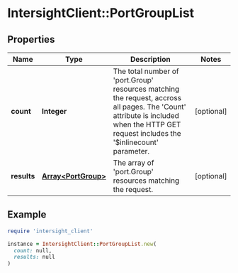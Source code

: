 # IntersightClient::PortGroupList

## Properties

| Name | Type | Description | Notes |
| ---- | ---- | ----------- | ----- |
| **count** | **Integer** | The total number of &#39;port.Group&#39; resources matching the request, accross all pages. The &#39;Count&#39; attribute is included when the HTTP GET request includes the &#39;$inlinecount&#39; parameter. | [optional] |
| **results** | [**Array&lt;PortGroup&gt;**](PortGroup.md) | The array of &#39;port.Group&#39; resources matching the request. | [optional] |

## Example

```ruby
require 'intersight_client'

instance = IntersightClient::PortGroupList.new(
  count: null,
  results: null
)
```

